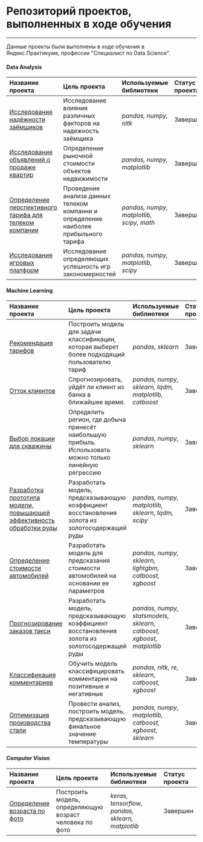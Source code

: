 # Репозиторий проектов, выполненных в ходе обучения
---

Данные проекты были выполнены в ходе обучения в Яндекс.Практикуме, профессии "Специалист по Data Science".
#### Data Analysis
| Название проекта | Цель проекта | Используемые библиотеки |  Статус проекта|
| :---------------------- | :---------------------- | :---------------------- | :---------------------- |
| [Исследование надёжности заёмщиков](da-debtors-reliability) | Исследование влияния различных факторов на надежность заёмщика | *pandas, numpy, nltk* | Завершен |
| [Исследование объявлений о продаже квартир](da-estate) | Определение рыночной стоимости объектов недвижимости | *pandas, numpy, matplotlib* | Завершен |
| [Определение перспективного тарифа для телеком компании](da-telecom) | Проведение анализа данных телеком компанни и определение наиболее прибыльного тарифа | *pandas, numpy, matplotlib, scipy, math* | Завершен |
| [Исследование игровых платформ](da-games) | Исследование определяющих успешность игр закономерностей | *pandas, numpy, matplotlib, scipy* | Завершен |

#### Machine Learning
| Название проекта | Цель проекта | Используемые библиотеки | Статус проекта|
| :---------------------- | :---------------------- | :---------------------- | :---------------------- |
| [Рекомендация тарифов](ml-tariffs) | Построить модель для задачи классификации, которая выберет более подходящий пользователю тариф | *pandas, sklearn* | Завершен |
| [Отток клиентов](ml-churn) | Спрогнозировать, уйдёт ли клиент из банка в ближайшее время.| *pandas, numpy, sklearn, tqdm, matplotlib, catboost* | Завершен |
| [Выбор локации для скважины](ml-wells) | Определить регион, где добыча принесёт наибольшую прибыль. Использовать можно только линейную регрессию | *pandas, numpy, sklearn* | Завершен |
| [Разработка прототипа модели, повышающей эффективность обработки руды](ml-ore-processing) | Разработать модель, предсказывающую коэффициент восстановления золота из золотосодержащей руды | *pandas, numpy, matplotlib, sklearn, tqdm, scipy* | Завершен |
| [Определение стоимости автомобилей](ml-autos-price) | Разработать модель для предсказания стоимости автомобилей на основании ее параметров | *pandas, numpy, sklearn, lightgbm, catboost, xgboost* | Завершен |
| [Прогнозирование заказов такси](ml-timeseries) | Разработать модель, предсказывающую коэффициент восстановления золота из золотосодержащей руды | *pandas, numpy, statsmodels, sklearn, catboost, xgboost, matplotlib* | Завершен |
| [Классификация комментариев](ml-nlp) | Обучить модель классифицировать комментарии на позитивные и негативные | *pandas, nltk, re, sklearn, catboost, xgboost* | Завершен |
| [Оптимизация производства стали](ml-industrial) | Провести анализ, построить модель, предсказывающую финальное значение температуры | *pandas, numpy, matplotlib, catboost, xgboost, sklearn* | Завершен |

#### Computer Vision
| Название проекта | Цель проекта | Используемые библиотеки | Статус проекта|
| :---------------------- | :---------------------- | :---------------------- | :---------------------- |
| [Определение возраста по фото](cv-age-recognition) | Построить модель, определяющую возраст человека по фото | *keras, tensorflow, pandas, sklearn, matplotlib* | Завершен |